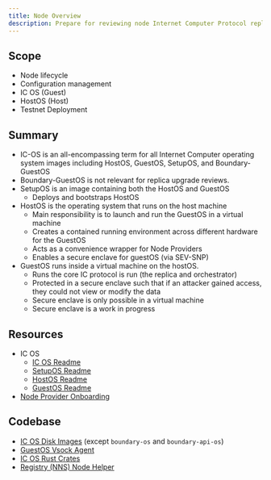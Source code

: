 ```yaml
---
title: Node Overview
description: Prepare for reviewing node Internet Computer Protocol replica upgrades
---
```


## Scope

- Node lifecycle
- Configuration management
- IC OS (Guest)
- HostOS (Host)
- Testnet Deployment

## Summary

- IC-OS is an all-encompassing term for all Internet Computer operating system images including HostOS, GuestOS, SetupOS, and Boundary-GuestOS
- Boundary-GuestOS is not relevant for replica upgrade reviews.
- SetupOS is an image containing both the HostOS and GuestOS
  - Deploys and bootstraps HostOS
- HostOS is the operating system that runs on the host machine
  - Main responsibility is to launch and run the GuestOS in a virtual machine
  - Creates a contained running environment across different hardware for the GuestOS
  - Acts as a convenience wrapper for Node Providers
  - Enables a secure enclave for guestOS (via SEV-SNP)
- GuestOS runs inside a virtual machine on the hostOS.
  - Runs the core IC protocol is run (the replica and orchestrator)
  - Protected in a secure enclave such that if an attacker gained access, they could not view or modify the data
  - Secure enclave is only possible in a virtual machine
  - Secure enclave is a work in progress

## Resources

- IC OS
  - [IC OS Readme](https://github.com/dfinity/ic/tree/master/ic-os#readme)
  - [SetupOS Readme](https://github.com/dfinity/ic/tree/master/ic-os/setupos)
  - [HostOS Readme](https://github.com/dfinity/ic/tree/master/ic-os/hostos)
  - [GuestOS Readme](https://github.com/dfinity/ic/tree/master/ic-os/guestos)
- [Node Provider Onboarding](https://wiki.internetcomputer.org/wiki/Node_Provider_Onboarding)

## Codebase

- [IC OS Disk Images](https://github.com/dfinity/ic/tree/master/ic-os) (except `boundary-os` and `boundary-api-os`)
- [GuestOS Vsock Agent](https://github.com/dfinity/ic/tree/master/rs/guestos_vsock_agent)
- [IC OS Rust Crates](https://github.com/dfinity/ic/tree/master/rs/ic_os)
- [Registry (NNS) Node Helper](https://github.com/dfinity/ic/blob/master/rs/registry/helpers/src/node.rs)
